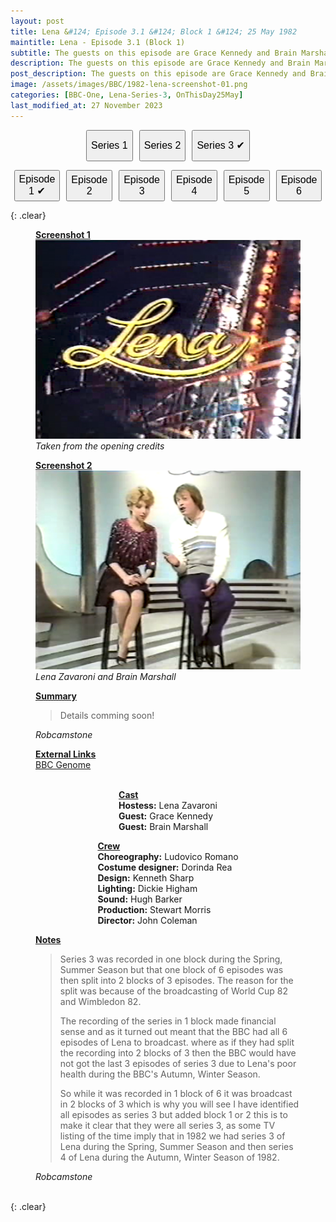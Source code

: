 ```yaml
---
layout: post
title: Lena &#124; Episode 3.1 &#124; Block 1 &#124; 25 May 1982
maintitle: Lena - Episode 3.1 (Block 1)
subtitle: The guests on this episode are Grace Kennedy and Brain Marshall
description: The guests on this episode are Grace Kennedy and Brain Marshall.
post_description: The guests on this episode are Grace Kennedy and Brain Marshall.
image: /assets/images/BBC/1982-lena-screenshot-01.png
categories: [BBC-One, Lena-Series-3, OnThisDay25May]
last_modified_at: 27 November 2023
---
```


<figure class="fig3">
<a href="/1980-04-23-lena/"><button class="width"><big>Series 1</big></button></a>
<a href="/1981-04-08-lena"><button class="width"><big>Series 2</big></button></a>
<a href="/1982-05-25-lena"><button class="width"><big>Series 3 &#x2714;</big></button></a>
</figure>

<figure class="fig3">
<a href="/1982-05-25-lena"><button class="width"><big>Episode 1 &#x2714;</big></button></a>
<a href="/1982-06-01-lena"><button class="width"><big>Episode 2</big></button></a>
<a href="/1982-06-08-lena"><button class="width"><big>Episode 3</big></button></a>
<a href="/1982-11-30-lena"><button class="width"><big>Episode 4</big></button></a>
<a href="/1982-12-07-lena"><button class="width"><big>Episode 5</big></button></a>
<a href="/1982-12-14-lena"><button class="width"><big>Episode 6</big></button></a>
</figure>

{: .clear}

<figure class="fig1">
<div class="ChartCard">
<div class="CardItem"><strong id="infobox1"><a href="#infobox1">Screenshot 1</a></strong></div>
<div class="CardItem"><img src="/assets/images/BBC/1982-lena-screenshot-01.png" class="full-width" /></div>
<div class="CardItem"><cite>Taken from the opening credits</cite></div>
</div>
</figure>

<figure class="fig2">
<div class="ChartCard">
<div class="CardItem"><strong id="infobox2"><a href="#infobox2">Screenshot 2</a></strong></div>
<div class="CardItem"><img src="/assets/images/BBC/1982-lena-screenshot-02.png" class="full-width" /></div>
<div class="CardItem"><cite>Lena Zavaroni and Brain Marshall</cite></div>
</div>
</figure>

<figure class="fig1">
<div class="ChartCard">
<div class="CardItem"><strong id="infobox3"><a href="#infobox3">Summary</a></strong></div>
<div class="CardItem">
<blockquote>
<p>Details comming soon!</p>
<p></p>
<p></p>
<p></p>
<p></p>
</blockquote>
<cite>Robcamstone</cite>
</div>
</div>
</figure>

<figure class="fig2">
<div class="ChartCard">
<div class="CardItem"><strong id="infobox2"><a href="#infobox2">External Links</a></strong></div>
<div class="CardItem"><a class="external-link" href="https://genome.ch.bbc.co.uk/schedules/service_bbc_one_london/1982-12-14#at-19.40">BBC Genome</a></div>
<div class="CardItem">&nbsp;</div>
</div>
</figure>

<figure class="fig3">
<div class="ChartCard">
<div class="CardItem"><strong id="infobox4"><a href="#infobox4">Cast</a></strong></div>
<div class="CardItem"><strong>Hostess:</strong> Lena Zavaroni</div>
<div class="CardItem"><strong>Guest:</strong> Grace Kennedy</div>
<div class="CardItem"><strong>Guest:</strong> Brain Marshall</div>
</div>
</figure>

<figure class="fig3">
<div class="ChartCard">
<div class="CardItem"><strong id="infobox5"><a href="#infobox5">Crew</a></strong></div>
<div class="CardItem"><strong>Choreography:</strong> Ludovico Romano</div>
<div class="CardItem"><strong>Costume designer:</strong> Dorinda Rea</div>
<div class="CardItem"><strong>Design:</strong> Kenneth Sharp</div>
<div class="CardItem"><strong>Lighting:</strong> Dickie Higham</div>
<div class="CardItem"><strong>Sound:</strong> Hugh Barker</div>
<div class="CardItem"><strong>Production:</strong> Stewart Morris</div>
<div class="CardItem"><strong> Director:</strong> John Coleman</div>
</div>
</figure>

<figure class="fig3">
<div class="ChartCard">
<div class="CardItem"><strong id="infobox6"><a href="#infobox6">Notes</a></strong></div>
<div class="CardItem">
<blockquote>
<p>Series 3 was recorded in one block during the Spring, Summer Season but that one block of 6 episodes was then split into 2 blocks of 3 episodes. The reason for the split was because of the broadcasting of World Cup 82 and Wimbledon 82.</P>
<p>The recording of the series in 1 block made financial sense and as it turned out meant that the BBC had all 6 episodes of Lena to broadcast. where as if they had split the recording into 2 blocks of 3 then the BBC would have not got the last 3 episodes of series 3 due to Lena's poor health during the BBC's Autumn, Winter Season.</p>
<p>So while it was recorded in 1 block of 6 it was broadcast in 2 blocks of 3 which is why you will see I have identified all episodes as series 3 but added block 1 or 2 this is to make it clear that they were all series 3, as some TV listing of the time imply that in 1982 we had series 3 of Lena during the Spring, Summer Season and then series 4 of Lena during the Autumn, Winter Season of 1982.</p>
</blockquote>
<cite>Robcamstone</cite>
</div>
</div>
</figure>

<br />{: .clear}

<style>
.width {width:32.95%; height:40px;}
@media (orientation: portrait) {.width {width:100%; height:50px;}}
  .fig3 {
    display: flex;               /* Use flexbox layout */
    justify-content: center;     /* Center the buttons horizontally */
    align-items: center;         /* Center the buttons vertically (if needed) */
    gap: 10px;                   /* Optional: Add space between buttons */
    clear: both;                 /* Clear floats to ensure proper layout */
  }
</style>

